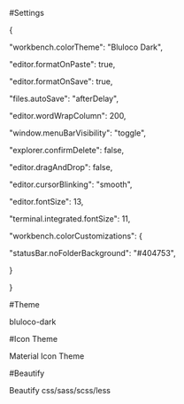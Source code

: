 #Settings

{

"workbench.colorTheme": "Bluloco Dark",

"editor.formatOnPaste": true,

"editor.formatOnSave": true,

"files.autoSave": "afterDelay",

"editor.wordWrapColumn": 200,

"window.menuBarVisibility": "toggle",

"explorer.confirmDelete": false,

"editor.dragAndDrop": false,

"editor.cursorBlinking": "smooth",

"editor.fontSize": 13,

"terminal.integrated.fontSize": 11,

"workbench.colorCustomizations": {

"statusBar.noFolderBackground": "#404753",

}

}

#Theme

bluloco-dark

#Icon Theme

Material Icon Theme

#Beautify

Beautify css/sass/scss/less
